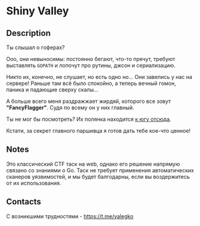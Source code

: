 # Shiny Valley

## Description
Ты слышал о гоферах?

Ооо, они невыносимы: постоянно бегают, что-то прячут, требуют выставлять `GOPATH` и
лопочут про рутины, джсон и сериализацию.

Никто их, конечно, не слушает, но есть одно но... Они завелись у нас на сервере!
Раньше там всё было спокойно, а теперь вечный гомон, паника и падающие сверху скалы...

А больше всего меня раздражжает жирдяй, которого все зовут **"FancyFlagger"**. Судя
по всему он у них главный.

Ты не мог бы посмотреть? Их полянка находится [к югу отсюда](http://84.201.172.120).

Кстати, за секрет главного паршивца я готов дать тебе кое-что ценное!

## Notes
Это классический CTF таск на web, однако его решение напрямую связано со знаниями о Go. 
Таск не требует применения автоматических сканеров уязвимостей, и мы будет балгодарны, если вы
воздержитесь от их использования.

## Contacts
С возникшими трудностями - https://t.me/yalegko